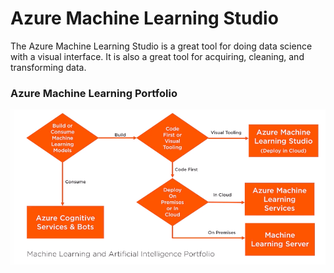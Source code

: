 # Azure Machine Learning Studio
The Azure Machine Learning Studio is a great tool for doing data science with a visual interface. It is also a great tool for acquiring, cleaning, and transforming data.

### Azure Machine Learning Portfolio
![img text](https://github.com/milindchavan12/AzMLStudio/blob/master/azml-portfolio.png)
